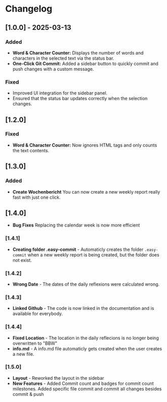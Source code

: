 # Changelog

## [1.0.0] - 2025-03-13

### Added

- **Word & Character Counter:** Displays the number of words and characters in the selected text via the status bar.
- **One-Click Git Commit:** Added a sidebar button to quickly commit and push changes with a custom message.

### Fixed

- Improved UI integration for the sidebar panel.
- Ensured that the status bar updates correctly when the selection changes.

## [1.2.0]

### Fixed

- **Word & Character Counter:** Now ignores HTML tags and only counts the text contents.

## [1.3.0]

### Added

- **Create Wochenbericht** You can now create a new weekly report really fast with just one click.

## [1.4.0]

- **Bug Fixes** Replacing the calendar week is now more efficient

### [1.4.1]

- **Creating folder .easy-commit** - Automaticly creates the folder `.easy-commit` when a new weekly report is being created, but the folder does not exist.

### [1.4.2]

- **Wrong Date** - The dates of the daily reflexions were calculated wrong.

### [1.4.3]

- **Linked Github** - The code is now linked in the documentation and is available for everybody.

### [1.4.4]

- **Fixed Location** - The location in the daily reflecions is no longer being overwritten to "BBW"
- **info.md** - A info.md file automaticly gets created when the user creates a new file.

### [1.5.0]

- **Layout** - Reworked the layout in the sidebar
- **New Features** - Added Commit count and badges for commit count milestones. Added specific file commit and commit all changes besides commit & push
